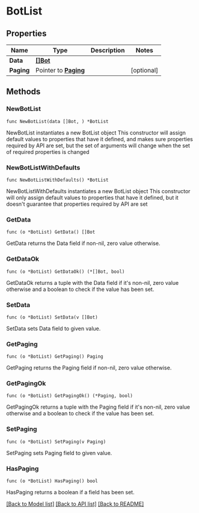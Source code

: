 # BotList

## Properties

Name | Type | Description | Notes
------------ | ------------- | ------------- | -------------
**Data** | [**[]Bot**](Bot.md) |  | 
**Paging** | Pointer to [**Paging**](Paging.md) |  | [optional] 

## Methods

### NewBotList

`func NewBotList(data []Bot, ) *BotList`

NewBotList instantiates a new BotList object
This constructor will assign default values to properties that have it defined,
and makes sure properties required by API are set, but the set of arguments
will change when the set of required properties is changed

### NewBotListWithDefaults

`func NewBotListWithDefaults() *BotList`

NewBotListWithDefaults instantiates a new BotList object
This constructor will only assign default values to properties that have it defined,
but it doesn't guarantee that properties required by API are set

### GetData

`func (o *BotList) GetData() []Bot`

GetData returns the Data field if non-nil, zero value otherwise.

### GetDataOk

`func (o *BotList) GetDataOk() (*[]Bot, bool)`

GetDataOk returns a tuple with the Data field if it's non-nil, zero value otherwise
and a boolean to check if the value has been set.

### SetData

`func (o *BotList) SetData(v []Bot)`

SetData sets Data field to given value.


### GetPaging

`func (o *BotList) GetPaging() Paging`

GetPaging returns the Paging field if non-nil, zero value otherwise.

### GetPagingOk

`func (o *BotList) GetPagingOk() (*Paging, bool)`

GetPagingOk returns a tuple with the Paging field if it's non-nil, zero value otherwise
and a boolean to check if the value has been set.

### SetPaging

`func (o *BotList) SetPaging(v Paging)`

SetPaging sets Paging field to given value.

### HasPaging

`func (o *BotList) HasPaging() bool`

HasPaging returns a boolean if a field has been set.


[[Back to Model list]](../README.md#documentation-for-models) [[Back to API list]](../README.md#documentation-for-api-endpoints) [[Back to README]](../README.md)


